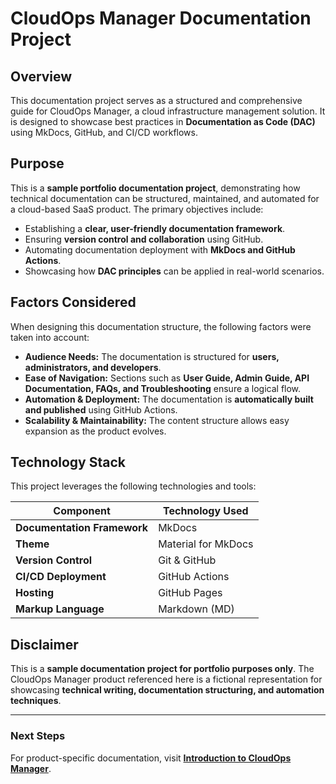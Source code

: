 # CloudOps Manager Documentation Project

## Overview  

This documentation project serves as a structured and comprehensive guide for CloudOps Manager, a cloud infrastructure management solution. It is designed to showcase best practices in **Documentation as Code (DAC)** using MkDocs, GitHub, and CI/CD workflows.  

## Purpose  

This is a **sample portfolio documentation project**, demonstrating how technical documentation can be structured, maintained, and automated for a cloud-based SaaS product. The primary objectives include:  

- Establishing a **clear, user-friendly documentation framework**.  
- Ensuring **version control and collaboration** using GitHub.  
- Automating documentation deployment with **MkDocs and GitHub Actions**.  
- Showcasing how **DAC principles** can be applied in real-world scenarios.  

## Factors Considered  

When designing this documentation structure, the following factors were taken into account:  

- **Audience Needs:** The documentation is structured for **users, administrators, and developers**.  
- **Ease of Navigation:** Sections such as **User Guide, Admin Guide, API Documentation, FAQs, and Troubleshooting** ensure a logical flow.  
- **Automation & Deployment:** The documentation is **automatically built and published** using GitHub Actions.  
- **Scalability & Maintainability:** The content structure allows easy expansion as the product evolves.  

## Technology Stack  

This project leverages the following technologies and tools:  

| Component               | Technology Used |
|-------------------------|----------------|
| **Documentation Framework** | MkDocs |
| **Theme** | Material for MkDocs |
| **Version Control** | Git & GitHub |
| **CI/CD Deployment** | GitHub Actions |
| **Hosting** | GitHub Pages |
| **Markup Language** | Markdown (MD) |

## Disclaimer  

This is a **sample documentation project for portfolio purposes only**. The CloudOps Manager product referenced here is a fictional representation for showcasing **technical writing, documentation structuring, and automation techniques**.  

---

### **Next Steps**  
For product-specific documentation, visit **[Introduction to CloudOps Manager](introduction.md)**. 
